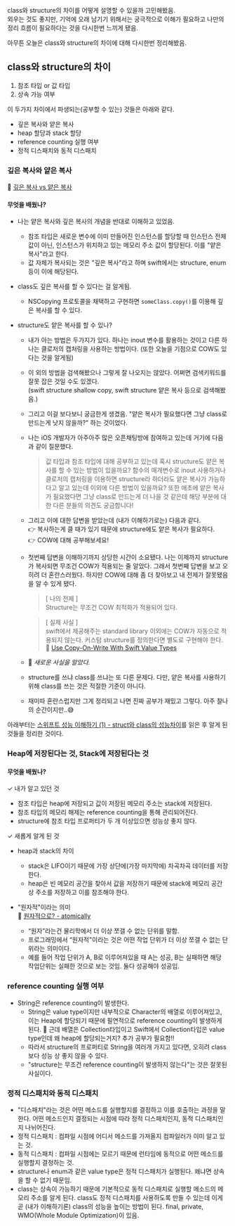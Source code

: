 class와 structure의 차이를 어떻게 설명할 수 있을까 고민해봤음.   
외우는 것도 좋지만, 기억에 오래 남기기 위해서는 궁극적으로 이해가 필요하고 나만의 정리 흐름이 필요하다는 것을 다시한번 느끼게 됐음.   

아무튼 오늘은 class와 structure의 차이에 대해 다시한번 정리해봤음.
## class와 structure의 차이
1. 참조 타입 or 값 타입    
2. 상속 가능 여부   

이 두가지 차이에서 파생되는(공부할 수 있는) 것들은 아래와 같다.
- 깊은 복사와 얕은 복사
- heap 할당과 stack 할당
- reference counting 실행 여부
- 정적 디스패치와 동적 디스패치

### 깊은 복사와 얕은 복사
🔗 [깊은 복사 vs 얕은 복사](https://velog.io/@ellyheetov/Shallow-Copy-VS-Deep-Copy)   

#### 무엇을 배웠나?
- 나는 얕은 복사와 깊은 복사의 개념을 반대로 이해하고 있었음.   
    - 참조 타입은 새로운 변수에 이미 만들어진 인스턴스를 할당할 때 인스턴스 전체 값이 아닌, 인스턴스가 위치하고 있는 메모리 주소 값이 할당된다. 이를 "얕은 복사"라고 한다.
    - 값 자체가 복사되는 것은 "깊은 복사"라고 하며 swift에서는 structure, enum 등이 이에 해당된다.

- class도 깊은 복사를 할 수 있다는 걸 알게됨.
    - NSCopying 프로토콜을 채택하고 구현하면 `someClass.copy()`를 이용해 깊은 복사를 할 수 있다.

- structure도 얕은 복사를 할 수 있나?
    - 내가 아는 방법은 두가지가 있다. 하나는 inout 변수를 활용하는 것이고 다른 하나는 클로저의 캡처링을 사용하는 방법이다. (또한 오늘을 기점으로 COW도 있다는 것을 알게됨)
    - 이 외의 방법을 검색해봤으나 그렇게 잘 나오지는 않았다. 어쩌면 검색키워드를 잘못 잡은 것일 수도 있겠다.   
    (swift structure shallow copy, swift structure 얕은 복사 등으로 검색해봤음.)
    - 그리고 이걸 보다보니 궁금한게 생겼음. "얕은 복사가 필요했다면 그냥 class로 만드는게 낫지 않을까?" 하는 것이었다.
    - 나는 iOS 개발자가 아주아주 많은 오픈채팅방에 참여하고 있는데 거기에 다음과 같이 질문했다.
        > 값 타입과 참조 타입에 대해 공부하고 있는데 혹시 structure도 얕은 복사를 할 수 있는 방법이 있을까요? 
함수의 매개변수로 inout 사용하거나 클로저의 캡처링을 이용하면 structure라 하더라도 얕은 복사가 가능하다고 알고 있는데 이외에 다른 방법이 있을까요?
또한 애초에 얕은 복사가 필요했다면 그냥 class로 만드는게 더 나을 것 같은데 해당 부분에 대한 다른 분들의 의견도 궁금합니다!

    - 그리고 이에 대한 답변을 받았는데 (내가 이해하기로는) 다음과 같다.   
    👉 복사하는게 클 때가 있기 때문에 structure에도 얕은 복사가 필요하다.   
    👉 COW에 대해 공부해보세요!
    - 첫번째 답변을 이해하기까지 상당한 시간이 소요됐다.
    나는 이제까지 structure가 복사되면 무조건 COW가 적용되는 줄 알았다. 그래서 첫번째 답변을 보고 오히려 더 혼란스러웠다. 하지만 COW에 대해 좀 더 찾아보고 내 전제가 잘못됐음을 알 수 있게 됐다.
        > [ 나의 전제 ]   
        Structure는 무조건 COW 최적화가 적용되어 있다.   

        > [ 실제 사실 ]   
        swift에서 제공해주는 standard library 이외에는 COW가 자동으로 적용되지 않는다. 커스텀 structure를 정의한다면 별도로 구현해야 한다.   
    🔗  [Use Copy-On-Write With Swift Value Types](https://www.marcosantadev.com/copy-write-swift-value-types/)

    - 🤭 *새로운 사실을 알았다.* 
    - structure를 쓰냐 class를 쓰냐는 또 다른 문제다. 다만, 얕은 복사를 사용하기 위해 class를 쓰는 것은 적절한 기준이 아니다.
    - 재미따 혼란스럽지만 그게 정리되고 나면 진짜 공부가 재밌고 그렇다. 아주 찰나의 순간이지만..😅


아래부터는 [스위프트 성능 이해하기 (1) - struct와 class의 성능차이](https://corykim0829.github.io/swift/Understanding-Swift-Performance/#)를 읽은 후 알게 된 것들을 정리한 것이다.

### Heap에 저장된다는 것, Stack에 저장된다는 것
#### 무엇을 배웠나?
✓ 내가 알고 있던 것
- 참조 타입은 heap에 저장되고 값이 저장된 메모리 주소는 stack에 저장된다.
- 참조 타입의 메모리 해제는 reference counting을 통해 관리되어진다.
- structure에 참조 타입 프로퍼티가 두 개 이상있으면 성능상 좋지 않다.

✓ 새롭게 알게 된 것
- heap과 stack의 차이
    - stack은 LIFO이기 때문에 가장 상단에(가장 마지막에) 차곡차곡 데이터를 저장한다.  
    - heap은 빈 메모리 공간을 찾아서 값을 저장하기 때문에 stack에 메모리 공간 상 주소를 저장하고 이를 참조해야 한다.

- "원자적"이라는 의미   
🔗 [원자적으로? - atomically](https://opentutorials.org/course/1724/9839)
    - “원자”라는건 물리학에서 더 이상 쪼갤 수 없는 단위를 말함.
    - 프로그래밍에서 “원자적"이라는 것은 어떤 작업 단위가 더 이상 쪼갤 수 없는 단위라는 의미이다.
    - 예를 들어 작업 단위가 A, B로 이루어져있을 때 A는 성공, B는 실패하면 해당 작업단위는 실패한 것으로 보는 것임. 둘다 성공해야 성공임.
### reference counting 실행 여부
- String은 reference counting이 발생한다.
    - String은 value type이지만 내부적으로 Character의 배열로 이루어져있고, 이는 Heap에 할당되기 때문에 필연적으로 reference counting이 발생하게 된다.
      🤔 근데 배열은 Collection타입이고 Swift에서 Collection타입은 value type인데 왜 heap에 할당되는거지? 추가 공부가 필요함!!
    - 따라서 structure의 프로퍼티로 String을 여러개 가지고 있다면, 오히려 class보다 성능 상 좋지 않을 수 있다.
    - "structure는 무조건 reference counting이 발생하지 않는다"는 것은 잘못된 사실이다.

### 정적 디스패치와 동적 디스패치
- "디스패치"라는 것은 어떤 메소드를 실행할지를 결정하고 이를 호출하는 과정을 말한다. 어떤 메소드인지 결정되는 시점에 따라 정적 디스패치인지, 동적 디스패치인지 나뉘어진다.
- 정적 디스패치 : 컴파일 시점에 어디서 메소드를 가져올지 컴파일러가 이미 알고 있는 것.
- 동적 디스패치 : 컴파일 시점에는 모르기 때문에 런타임에 동적으로 어떤 메소드를 실행할지 결정하는 것.
- structure나 enum과 같은 value type은 정적 디스패치가 실행된다. 왜냐면 상속을 할 수 없기 때문임.
- class는 상속이 가능하기 때문에 기본적으로 동적 디스패치로 실행할 메소드의 메모리 주소를 알게 된다. class도 정적 디스패치를 사용하도록 만들 수 있는데 이게 곧 (내가 이해하기론) class의 성능을 높이는 방법이 된다. final, private, WMO(Whole Module Optimization)이 있음.
